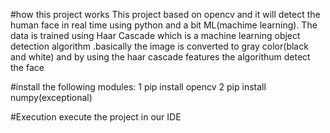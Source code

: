 #how this project works
This  project based on opencv and it will detect the human face in real time using python and a bit ML(machime learning).
The data is trained using Haar Cascade which is a machine learning object detection algorithm .basically the image is converted to gray color(black and white) and by using the haar cascade features the algorithum detect the face  


#install the following modules:
1 pip install opencv
2 pip install numpy(exceptional)

#Execution
execute the project in our IDE 



